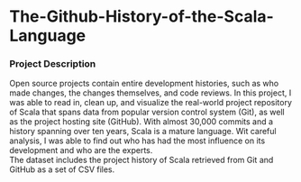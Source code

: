 # The-Github-History-of-the-Scala-Language

<h3 align="left">Project Description</h3>
Open source projects contain entire development histories, such as who made changes, the changes themselves, and code reviews. 
In this project, I was able to read in, clean up, and visualize the real-world project repository of Scala that spans data from popular version control system (Git), as well as the project hosting site (GitHub). With almost 30,000 commits and a history spanning over ten years, Scala is a mature language. Wit careful analysis, I was able to find out who has had the most influence on its development and who are the experts.
<br/>
The dataset includes the project history of Scala retrieved from Git and GitHub as a set of CSV files.
